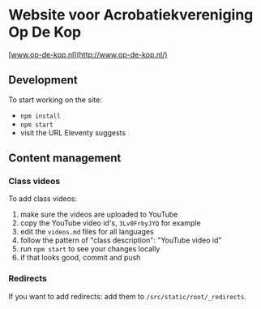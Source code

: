 # Website voor Acrobatiekvereniging Op De Kop

[www.op-de-kop.nl](http://www.op-de-kop.nl/)

## Development

To start working on the site:

- `npm install`
- `npm start`
- visit the URL Eleventy suggests

## Content management

### Class videos

To add class videos:

1. make sure the videos are uploaded to YouTube
1. copy the YouTube video id's, `3Lv0FrbyJYQ` for example
1. edit the `videos.md` files for all languages
1. follow the pattern of "class description": "YouTube video id"
1. run `npm start` to see your changes locally
1. if that looks good, commit and push

### Redirects

If you want to add redirects: add them to `/src/static/root/_redirects`.
